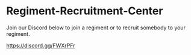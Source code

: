 # Regiment-Recruitment-Center
Join our Discord below to join a regiment or to recruit somebody to your regiment.





https://discord.gg/FWXrPFr   
